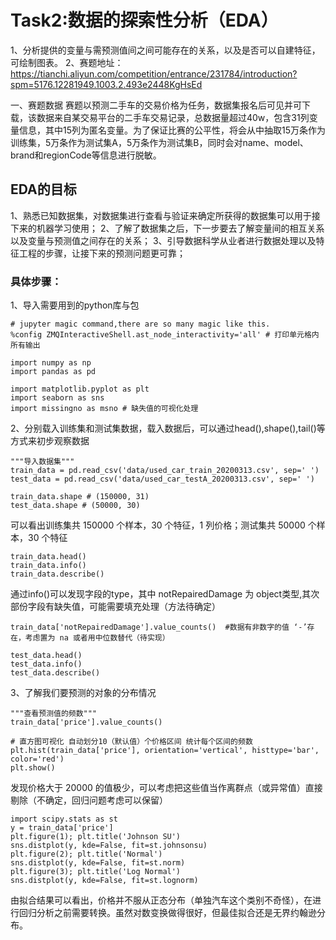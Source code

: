 # Task2:数据的探索性分析（EDA）

1、分析提供的变量与需预测值间之间可能存在的关系，以及是否可以自建特征，可绘制图表。
2、赛题地址：https://tianchi.aliyun.com/competition/entrance/231784/introduction?spm=5176.12281949.1003.2.493e2448KgHsEd

一、赛题数据
赛题以预测二手车的交易价格为任务，数据集报名后可见并可下载，该数据来自某交易平台的二手车交易记录，总数据量超过40w，包含31列变量信息，其中15列为匿名变量。为了保证比赛的公平性，将会从中抽取15万条作为训练集，5万条作为测试集A，5万条作为测试集B，同时会对name、model、brand和regionCode等信息进行脱敏。

## EDA的目标
1、熟悉已知数据集，对数据集进行查看与验证来确定所获得的数据集可以用于接下来的机器学习使用；
2、了解了数据集之后，下一步要去了解变量间的相互关系以及变量与预测值之间存在的关系；
3、引导数据科学从业者进行数据处理以及特征工程的步骤，让接下来的预测问题更可靠；

### 具体步骤：

1、导入需要用到的python库与包

```
# jupyter magic command,there are so many magic like this.
%config ZMQInteractiveShell.ast_node_interactivity='all' # 打印单元格内所有输出
```
```
import numpy as np
import pandas as pd

import matplotlib.pyplot as plt
import seaborn as sns
import missingno as msno # 缺失值的可视化处理
```
2、分别载入训练集和测试集数据，载入数据后，可以通过head(),shape(),tail()等方式来初步观察数据
```
"""导入数据集"""
train_data = pd.read_csv('data/used_car_train_20200313.csv', sep=' ')
test_data = pd.read_csv('data/used_car_testA_20200313.csv', sep=' ')
```
```
train_data.shape # (150000, 31)
test_data.shape # (50000, 30)
```
可以看出训练集共 150000 个样本，30 个特征，1 列价格；测试集共 50000 个样本，30 个特征
```
train_data.head()
train_data.info()
train_data.describe()
```
通过info()可以发现字段的type，其中 notRepairedDamage 为 object类型,其次部份字段有缺失值，可能需要填充处理（方法待确定）
```
train_data['notRepairedDamage'].value_counts()  #数据有非数字的值 ‘-’存在，考虑置为 na 或者用中位数替代（待实现）
```

```
test_data.head()
test_data.info()
test_data.describe()
```
3、了解我们要预测的对象的分布情况
```
"""查看预测值的频数"""
train_data['price'].value_counts()

# 直方图可视化 自动划分10（默认值）个价格区间 统计每个区间的频数
plt.hist(train_data['price'], orientation='vertical', histtype='bar', color='red')
plt.show()
```
发现价格大于 20000 的值极少，可以考虑把这些值当作离群点（或异常值）直接剔除（不确定，回归问题考虑可以保留）
```
import scipy.stats as st
y = train_data['price']
plt.figure(1); plt.title('Johnson SU')
sns.distplot(y, kde=False, fit=st.johnsonsu)
plt.figure(2); plt.title('Normal')
sns.distplot(y, kde=False, fit=st.norm)
plt.figure(3); plt.title('Log Normal')
sns.distplot(y, kde=False, fit=st.lognorm)
```
由拟合结果可以看出，价格并不服从正态分布（单独汽车这个类别不奇怪），在进行回归分析之前需要转换。虽然对数变换做得很好，但最佳拟合还是无界约翰逊分布。

